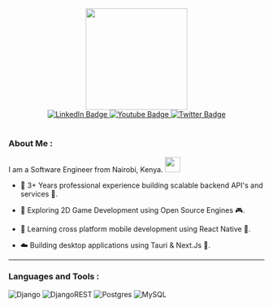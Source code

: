 <div id="header" align="center">
  <img src="https://media.giphy.com/media/Uaxj062PavgqZRhVkS/giphy.gif" width="200"/>
  <div id="badges">
  <a href="https://www.linkedin.com/in/sharlene-mutuku-86571518b/">
    <img src="https://img.shields.io/badge/LinkedIn-blue?style=for-the-badge&logo=linkedin&logoColor=white" alt="LinkedIn Badge"/>
  </a>
  <a href="https://sharlenendinda.github.io/resume/">
    <img src="https://img.shields.io/badge/Website-red?style=for-the-badge&logo=gitlab&logoColor=white" alt="Youtube Badge"/>
  </a>
  <a href="your-twitter-URL">
    <img src="https://img.shields.io/badge/Twitter-blue?style=for-the-badge&logo=twitter&logoColor=white" alt="Twitter Badge"/>
  </a>
</div>
  <h1>
</h1>
</div>
  
  ### About Me :

  I am a Software Engineer from Nairobi, Kenya. 
   <img src="https://media.giphy.com/media/hvRJCLFzcasrR4ia7z/giphy.gif" width="30px"/>

  <!-- - :telescope: Currently working as a Software Engineer & contributing to backend projects geared towards building medical data-driven systems. -->
  - :kiwi_fruit: 3+ Years professional experience building scalable backend API's and services 🚀.

  - :seedling: Exploring 2D Game Development using Open Source Engines 🎮.
    
  - :sushi: Learning cross platform mobile development using React Native 🚀.
    
  - :cloud: Building desktop applications using Tauri & Next.Js 🤎.
  
  ---
  ### Languages and Tools :

  ![Django](https://img.shields.io/badge/django-%23092E20.svg?style=for-the-badge&logo=django&logoColor=white)
  ![DjangoREST](https://img.shields.io/badge/DJANGO-REST-ff1709?style=for-the-badge&logo=django&logoColor=white&color=ff1709&labelColor=gray)
  ![Postgres](https://img.shields.io/badge/postgres-%23316192.svg?style=for-the-badge&logo=postgresql&logoColor=white)
  ![MySQL](https://img.shields.io/badge/mysql-%2300f.svg?style=for-the-badge&logo=mysql&logoColor=white)

